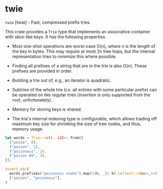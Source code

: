 # twie

`twie` \[twaɪ\] - Fast, compressed prefix tries.

This crate provides a `Trie` type that implements an associative container
with slice-like keys. It has the following properties.

- Most one-shot operations are worst-case O(n), where n is the length of
  the key in bytes. This may require at most 2n tree hops, but the internal
  representation tries to minimize this where possible.

- Finding all prefixes of a string that are in the trie is also O(n). These
  prefixes are provided in order.

- Building a trie out of, e.g., an iterator is quadratic.

- Subtries of the whole trie (i.e. all entries with some particular prefix)
  can be operated on like regular tries (insertion is only supported from
  the root, unfortunately).

- Memory for storing keys is shared.

- The trie's internal indexing type is configurable, which allows trading
  off maximum key size for shrinking the size of tree nodes, and thus,
  memory usage.

```rust
let words = Trie::<str, i32>::from([
  ("poise", 0),
  ("poison", 1),
  ("poisonous", 2),
  ("poison #9", 3),
]);

assert_eq!(
  words.prefixes("poisonous snake").map(|(k, _)| k).collect::<Vec<_>>(),
  ["poison", "poisonous"],
)
```
